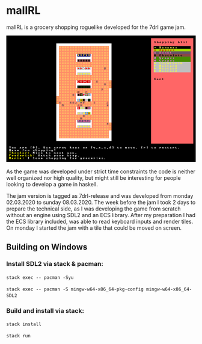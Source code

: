 # mallRL

mallRL is a grocery shopping roguelike developed for the 7drl game jam.

![a gif showing mallrl](/screenshots/mallRL.gif?raw=true)

As the game was developed under strict time constraints the code is neither well organized nor high quality, but might still be interesting for people looking to develop a game in haskell.

The jam version is tagged as 7drl-release and was developed from monday 02.03.2020 to sunday 08.03.2020. The week before the jam I took 2 days to prepare the technical side, as I was developing the game from scratch without an engine using SDL2 and an ECS library. After my preparation I had the ECS library included, was able to read keyboard inputs and render tiles. On monday I started the jam with a tile that could be moved on screen.

## Building on Windows
### Install SDL2 via stack & pacman:

```stack exec -- pacman -Syu```

```stack exec -- pacman -S mingw-w64-x86_64-pkg-config mingw-w64-x86_64-SDL2```

### Build and install via stack:

```stack install```

```stack run```
